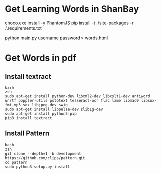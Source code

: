 # Get Learning Words in ShanBay
choco.exe install -y PhantomJS
pip install  -t ./site-packages -r .\requirements.txt

python main.py username password > words.html


# Get Words in pdf
## Install textract
```
bash
zsh
sudo apt-get install python-dev libxml2-dev libxslt1-dev antiword unrtf poppler-utils pstotext tesseract-ocr flac lame libmad0 libsox-fmt-mp3 sox libjpeg-dev swig
sudo apt-get install libpulse-dev zlib1g-dev
sudo apt-get install python3-pip
pip3 install textract
```

## Install Pattern
```
bash
zsh
git clone --depth=1 -b development https://github.com/clips/pattern.git
cd pattern
sudo python3 setup.py install
```